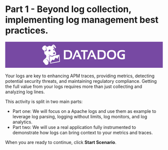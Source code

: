 # Part 1 - Beyond log collection, implementing log management best practices.

![dd_logo](https://raw.githubusercontent.com/l0k0ms/workshops/master/log-workshop-4/images/dd_logo.png)

Your logs are key to enhancing APM traces, providing metrics, detecting potential security threats, and maintaining regulatory compliance. Getting the full value from your logs requires more than just collecting and analyzing log lines.

This activity is split in two main parts:

* Part one: We will focus on a Apache logs and use them as example to leverage log parsing, logging without limits, log monitors, and log analytics.
* Part two: We will use a real application fully instrumented to demonstrate how logs can bring context to your metrics and traces.

When you are ready to continue, click **Start Scenario**.
